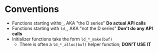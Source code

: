 # Conventions 

* Functions starting with`D_`, AKA "the D series" **Do actual API calls**
* Functions starting with `ld_`, AKA "not the D series" **Don't do any API calls**
* Initializer functions take the form `ld_*_make(buf)`
    * There is often a `ld_*_alloc(buf)` helper function; __DON'T USE IT__
